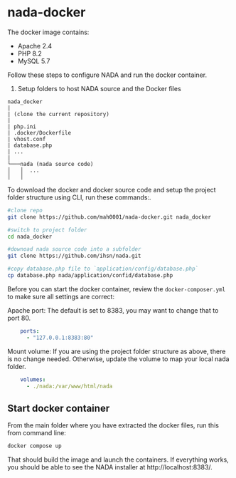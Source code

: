 # nada-docker
The docker image contains:

- Apache 2.4
- PHP 8.2
- MySQL 5.7

Follow these steps to configure NADA and run the docker container.

1. Setup folders to host NADA source and the Docker files

```
nada_docker 
|
| (clone the current repository)
|
| php.ini
| .docker/Dockerfile
| vhost.conf
| database.php
| ...
|
└───nada (nada source code)
│   │  ...
│   │
```

To download the docker and docker source code and setup the project folder structure using CLI, run these commands:.

```bash
#clone repo 
git clone https://github.com/mah0001/nada-docker.git nada_docker

#switch to project folder
cd nada_docker

#downoad nada source code into a subfolder
git clone https://github.com/ihsn/nada.git

#copy database.php file to `application/config/database.php`
cp database.php nada/application/confid/database.php
```

Before you can start the docker container, review the `docker-composer.yml` to make sure all settings are correct:

Apache port: The default is set to 8383, you may want to change that to port 80.

```yaml
    ports:
      - "127.0.0.1:8383:80"
```

Mount volume: If you are using the project folder structure as above, there is no change needed. Otherwise, update the volume to map your local nada folder.

```yaml
    volumes:
      - ./nada:/var/www/html/nada
```

## Start docker container

From the main folder where you have extracted the docker files, run this from command line:

```bash
docker compose up 

```

That should build the image and launch the containers. If everything works, you should be able to see the NADA installer at http://localhost:8383/.